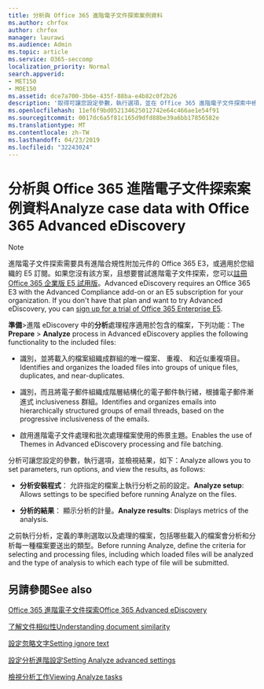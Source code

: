 ```yaml
---
title: 分析與 Office 365 進階電子文件探索案例資料
ms.author: chrfox
author: chrfox
manager: laurawi
ms.audience: Admin
ms.topic: article
ms.service: O365-seccomp
localization_priority: Normal
search.appverid:
- MET150
- MOE150
ms.assetid: dce7a700-3b6e-435f-88ba-e4b82c0f2b26
description: '取得可讓您設定參數，執行選項，並在 Office 365 進階電子文件探索中檢視結果，分析處理程序的概觀。 '
ms.openlocfilehash: 11ef6f9bd052134625012742e64c466ae1e54f91
ms.sourcegitcommit: 0017dc6a5f81c165d9dfd88be39a6bb17856582e
ms.translationtype: MT
ms.contentlocale: zh-TW
ms.lasthandoff: 04/23/2019
ms.locfileid: "32243024"
---
```

# <a name="analyze-case-data-with-office-365-advanced-ediscovery"></a><span data-ttu-id="da9f7-103">分析與 Office 365 進階電子文件探索案例資料</span><span class="sxs-lookup"><span data-stu-id="da9f7-103">Analyze case data with Office 365 Advanced eDiscovery</span></span>

> [!NOTE]
> <span data-ttu-id="da9f7-p101">進階電子文件探索需要具有進階合規性附加元件的 Office 365 E3，或適用於您組織的 E5 訂閱。如果您沒有該方案，且想要嘗試進階電子文件探索，您可以[註冊 Office 365 企業版 E5 試用版](https://go.microsoft.com/fwlink/p/?LinkID=698279)。</span><span class="sxs-lookup"><span data-stu-id="da9f7-p101">Advanced eDiscovery requires an Office 365 E3 with the Advanced Compliance add-on or an E5 subscription for your organization. If you don't have that plan and want to try Advanced eDiscovery, you can [sign up for a trial of Office 365 Enterprise E5](https://go.microsoft.com/fwlink/p/?LinkID=698279).</span></span> 
  
<span data-ttu-id="da9f7-106">**準備**\>進階 eDiscovery 中的**分析**處理程序適用於包含的檔案，下列功能：</span><span class="sxs-lookup"><span data-stu-id="da9f7-106">The **Prepare** \> **Analyze** process in Advanced eDiscovery applies the following functionality to the included files:</span></span> 
  
- <span data-ttu-id="da9f7-107">識別，並將載入的檔案組織成群組的唯一檔案、 重複、 和近似重複項目。</span><span class="sxs-lookup"><span data-stu-id="da9f7-107">Identifies and organizes the loaded files into groups of unique files, duplicates, and near-duplicates.</span></span>
    
- <span data-ttu-id="da9f7-108">識別，而且將電子郵件組織成階層結構化的電子郵件執行緒，根據電子郵件漸進式 inclusiveness 群組。</span><span class="sxs-lookup"><span data-stu-id="da9f7-108">Identifies and organizes emails into hierarchically structured groups of email threads, based on the progressive inclusiveness of the emails.</span></span>
    
- <span data-ttu-id="da9f7-109">啟用進階電子文件處理和批次處理檔案使用的佈景主題。</span><span class="sxs-lookup"><span data-stu-id="da9f7-109">Enables the use of Themes in Advanced eDiscovery processing and file batching.</span></span>
    
 <span data-ttu-id="da9f7-110">分析可讓您設定的參數，執行選項，並檢視結果，如下：</span><span class="sxs-lookup"><span data-stu-id="da9f7-110">Analyze allows you to set parameters, run options, and view the results, as follows:</span></span> 
  
- <span data-ttu-id="da9f7-111">**分析安裝程式**： 允許指定的檔案上執行分析之前的設定。</span><span class="sxs-lookup"><span data-stu-id="da9f7-111">**Analyze setup**: Allows settings to be specified before running Analyze on the files.</span></span>
    
- <span data-ttu-id="da9f7-112">**分析的結果**： 顯示分析的計量。</span><span class="sxs-lookup"><span data-stu-id="da9f7-112">**Analyze results**: Displays metrics of the analysis.</span></span> 
    
<span data-ttu-id="da9f7-113">之前執行分析，定義的準則選取以及處理的檔案，包括哪些載入的檔案會分析和分析每一種檔案要送出的類型。</span><span class="sxs-lookup"><span data-stu-id="da9f7-113">Before running Analyze, define the criteria for selecting and processing files, including which loaded files will be analyzed and the type of analysis to which each type of file will be submitted.</span></span> 
  
## <a name="see-also"></a><span data-ttu-id="da9f7-114">另請參閱</span><span class="sxs-lookup"><span data-stu-id="da9f7-114">See also</span></span>

[<span data-ttu-id="da9f7-115">Office 365 進階電子文件探索</span><span class="sxs-lookup"><span data-stu-id="da9f7-115">Office 365 Advanced eDiscovery</span></span>](office-365-advanced-ediscovery.md)
  
[<span data-ttu-id="da9f7-116">了解文件相似性</span><span class="sxs-lookup"><span data-stu-id="da9f7-116">Understanding document similarity</span></span>](understand-document-similarity-in-advanced-ediscovery.md)
  
[<span data-ttu-id="da9f7-117">設定忽略文字</span><span class="sxs-lookup"><span data-stu-id="da9f7-117">Setting ignore text</span></span>](set-ignore-text-in-advanced-ediscovery.md)
  
[<span data-ttu-id="da9f7-118">設定分析進階設定</span><span class="sxs-lookup"><span data-stu-id="da9f7-118">Setting Analyze advanced settings</span></span>](set-analyze-advanced-settings-in-advanced-ediscovery.md)
  
[<span data-ttu-id="da9f7-119">檢視分析工作</span><span class="sxs-lookup"><span data-stu-id="da9f7-119">Viewing Analyze tasks</span></span>](view-analyze-results-in-advanced-ediscovery.md)

